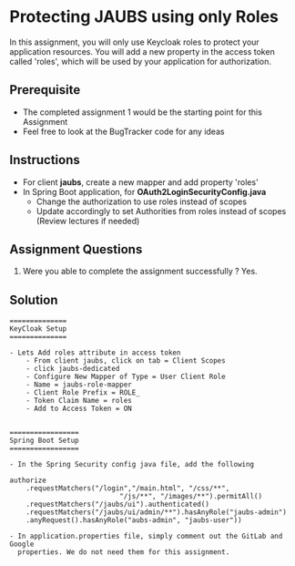 # Protecting JAUBS using only Roles

In this assignment, you will only use Keycloak roles to protect your application resources. You will add a new property in the access token called 'roles', which will be used by your application for authorization.  

## Prerequisite
* The completed assignment 1 would be the starting point for this Assignment
* Feel free to look at the BugTracker code for any ideas

## Instructions
* For client **jaubs**, create a new mapper and add property 'roles' 
* In Spring Boot application, for **OAuth2LoginSecurityConfig.java**
  * Change the authorization to use roles instead of scopes
  * Update accordingly to set Authorities from roles instead of scopes (Review lectures if needed)

## Assignment Questions
1. Were you able to complete the assignment successfully ? 
Yes.  


## Solution
```
==============
KeyCloak Setup 
==============

- Lets Add roles attribute in access token
    - From client jaubs, click on tab = Client Scopes
    - click jaubs-dedicated
    - Configure New Mapper of Type = User Client Role
    - Name = jaubs-role-mapper
    - Client Role Prefix = ROLE_
    - Token Claim Name = roles 
    - Add to Access Token = ON


=================
Spring Boot Setup
=================

- In the Spring Security config java file, add the following

authorize
    .requestMatchers("/login","/main.html", "/css/**", 
                           "/js/**", "/images/**").permitAll()
    .requestMatchers("/jaubs/ui").authenticated()
    .requestMatchers("/jaubs/ui/admin/**").hasAnyRole("jaubs-admin")
    .anyRequest().hasAnyRole("aubs-admin", "jaubs-user"))

- In application.properties file, simply comment out the GitLab and Google
  properties. We do not need them for this assignment.
```